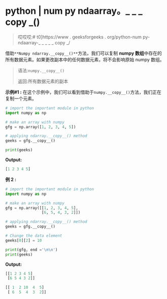 # python | num py ndaarray。_ _ _ copy _()

> 哎哎哎:# t0]https://www . geeksforgeeks . org/python-num py-ndaarray-_ _ _ _ _ copy _/

借助`**Numpy ndarray.__copy__()**`方法，我们可以复制 **numpy 数组**中存在的所有数据元素。如果更改副本中的任何数据元素，将不会影响原始 numpy 数组。

> 语法:`numpy.__copy__()`
> 
> 返回:所有数据元素的副本

**示例#1 :**
在这个示例中，我们可以看到借助于`numpy.__copy__()`方法，我们正在复制一个元素。

```py
# import the important module in python
import numpy as np

# make an array with numpy
gfg = np.array([1, 2, 3, 4, 5])

# applying ndarray.__copy__() method
geeks = gfg.__copy__()

print(geeks)
```

**Output:**

```py
[1 2 3 4 5]

```

**例 2 :**

```py
# import the important module in python
import numpy as np

# make an array with numpy
gfg = np.array([[1, 2, 3, 4, 5],
                [6, 5, 4, 3, 2]])

# applying ndarray.__copy__() method
geeks = gfg.__copy__()

# Change the data element
geeks[0][2] = 10

print(gfg, end ='\n\n')
print(geeks)
```

**Output:**

```py
[[1 2 3 4 5]
 [6 5 4 3 2]]

[[ 1  2 10  4  5]
 [ 6  5  4  3  2]]

```